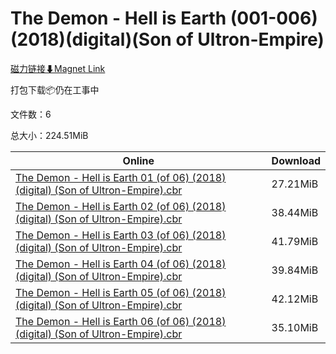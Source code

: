 # The Demon - Hell is Earth (001-006)(2018)(digital)(Son of Ultron-Empire)

[磁力链接⬇Magnet Link](magnet:?xt=urn:btih:10eeac04291d58d29f5685678c3d50386979f9ad&dn=The%20Demon%20-%20Hell%20is%20Earth%20%28001-006%29%282018%29%28digital%29%28Son%20of%20Ultron-Empire%29)

打包下载📦仍在工事中

文件数：6

总大小：224.51MiB

Online | Download
--- | ---
[The Demon - Hell is Earth 01 (of 06) (2018) (digital) (Son of Ultron-Empire).cbr](https://github.com/alicewish/markdown/blob/master/comic/Demon-Hell-is-Earth-01-of-06-2018-digital-Son-of-Ultron-Empire-cbr.md) | 27.21MiB
[The Demon - Hell is Earth 02 (of 06) (2018) (digital) (Son of Ultron-Empire).cbr](https://github.com/alicewish/markdown/blob/master/comic/Demon-Hell-is-Earth-02-of-06-2018-digital-Son-of-Ultron-Empire-cbr.md) | 38.44MiB
[The Demon - Hell is Earth 03 (of 06) (2018) (digital) (Son of Ultron-Empire).cbr](https://github.com/alicewish/markdown/blob/master/comic/Demon-Hell-is-Earth-03-of-06-2018-digital-Son-of-Ultron-Empire-cbr.md) | 41.79MiB
[The Demon - Hell is Earth 04 (of 06) (2018) (digital) (Son of Ultron-Empire).cbr](https://github.com/alicewish/markdown/blob/master/comic/Demon-Hell-is-Earth-04-of-06-2018-digital-Son-of-Ultron-Empire-cbr.md) | 39.84MiB
[The Demon - Hell is Earth 05 (of 06) (2018) (digital) (Son of Ultron-Empire).cbr](https://github.com/alicewish/markdown/blob/master/comic/Demon-Hell-is-Earth-05-of-06-2018-digital-Son-of-Ultron-Empire-cbr.md) | 42.12MiB
[The Demon - Hell is Earth 06 (of 06) (2018) (digital) (Son of Ultron-Empire).cbr](https://github.com/alicewish/markdown/blob/master/comic/Demon-Hell-is-Earth-06-of-06-2018-digital-Son-of-Ultron-Empire-cbr.md) | 35.10MiB
